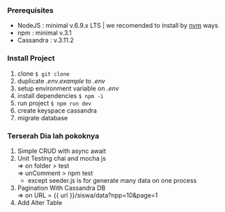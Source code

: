### Prerequisites
- NodeJS : minimal v.6.9.x LTS | we recomended to install by [nvm](https://github.com/creationix/nvm) ways
- npm : minimal v.3.1
- Cassandra : v.3.11.2

### Install Project

1. clone ```$ git clone ```
2. duplicate _.env.example_ to _.env_
3. setup environment variable on _.env_
4. install dependencies ```$ npm -i```
5. run project ```$ npm run dev```
6. create keyspace cassandra
7. migrate database

### Terserah Dia lah pokoknya
1. Simple CRUD with async await
2. Unit Testing chai and mocha js <br>
    => on folder > test <br>
    => unComment > npm test <br>
    - except seeder.js is for generate many data on one process
3. Pagination With Cassandra DB <br>
    => on URL = {{ url }}/siswa/data?npp=10&page=1
4. Add Alter Table
